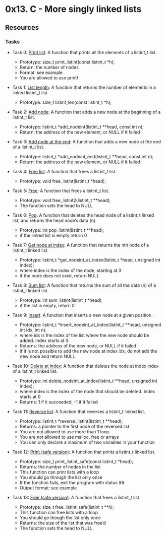 # 0x13. C - More singly linked lists
## Resources
### Tasks

+ Task 0: [Print list](https://github.com/Hiluhree/alx-low_level_programming/blob/master/0x13-more_singly_linked_lists/0-print_listint.c): A function that prints all the elements of a listint_t list.

	+ Prototype: size_t print_listint(const listint_t \*h);
	+ Return: the number of nodes
	+ Format: see example
	+ You are allowed to use printf
+ Task 1: [List length](https://github.com/Hiluhree/alx-low_level_programming/blob/master/0x13-more_singly_linked_lists/1-listint_len.c): A function that returns the number of elements in a linked listint_t list.

	+ Prototype: size_t listint_len(const listint_t \*h);
+ Task 2: [Add node](https://github.com/Hiluhree/alx-low_level_programming/blob/master/0x13-more_singly_linked_lists/2-add_nodeint.c): A function that adds a new node at the beginning of a listint_t list.

	+ Prototype: listint_t \*add_nodeint(listint_t \*\*head, const int n);
	+ Return: the address of the new element, or NULL if it failed
+ Task 3: [Add node at the end](https://github.com/Hiluhree/alx-low_level_programming/blob/master/0x13-more_singly_linked_lists/3-add_nodeint_end.c): A function that adds a new node at the end of a listint_t list.

	+ Prototype: listint_t \*add_nodeint_end(listint_t \*\*head, const int n);
	+ Return: the address of the new element, or NULL if it failed
+ Task 4: [Free list](https://github.com/Hiluhree/alx-low_level_programming/blob/master/0x13-more_singly_linked_lists/4-free_listint.c): A function that frees a listint_t list.

	+ Prototype: void free_listint(listint_t \*head);
+ Task 5: [Free](https://github.com/Hiluhree/alx-low_level_programming/blob/master/0x13-more_singly_linked_lists/5-free_listint2.c): A function that frees a listint_t list.

	+ Prototype: void free_listint2(listint_t \*\*head);
	+ The function sets the head to NULL
+ Task 6: [Pop](https://github.com/Hiluhree/alx-low_level_programming/blob/master/0x13-more_singly_linked_lists/6-pop_listint.c): A function that deletes the head node of a listint_t linked list, and returns the head node’s data (n).

	+ Prototype: int pop_listint(listint_t \*\*head);
	+ if the linked list is empty return 0
+ Task 7: [Get node at index](https://github.com/Hiluhree/alx-low_level_programming/blob/master/0x13-more_singly_linked_lists/7-get_nodeint.c): A function that returns the nth node of a listint_t linked list.

	+ Prototype: listint_t \*get_nodeint_at_index(listint_t \*head, unsigned int index);
	+ where index is the index of the node, starting at 0
	+ if the node does not exist, return NULL
+ Task 8: [Sum list](https://github.com/Hiluhree/alx-low_level_programming/blob/master/0x13-more_singly_linked_lists/8-sum_listint.c): A function that returns the sum of all the data (n) of a listint_t linked list.

	+ Prototype: int sum_listint(listint_t \*head);
	+ if the list is empty, return 0
+ Task 9: [Insert](https://github.com/Hiluhree/alx-low_level_programming/blob/master/0x13-more_singly_linked_lists/9-insert_nodeint.c): A function that inserts a new node at a given position.

	+ Prototype: listint_t \*insert_nodeint_at_index(listint_t \*\*head, unsigned int idx, int n);
	+ where idx is the index of the list where the new node should be added. Index starts at 0
	+ Returns: the address of the new node, or NULL if it failed
	+ if it is not possible to add the new node at index idx, do not add the new node and return NULL
+ Task 10: [Delete at index](https://github.com/Hiluhree/alx-low_level_programming/blob/master/0x13-more_singly_linked_lists/10-delete_nodeint.c): A function that deletes the node at index index of a listint_t linked list.

	+ Prototype: int delete_nodeint_at_index(listint_t \*\*head, unsigned int index);
	+ where index is the index of the node that should be deleted. Index starts at 0
	+ Returns: 1 if it succeeded, -1 if it failed
+ Task 11: [Reverse list](https://github.com/Hiluhree/alx-low_level_programming/blob/master/0x13-more_singly_linked_lists/100-reverse_listint.c): A function that reverses a listint_t linked list.

	+ Prototype: listint_t \*reverse_listint(listint_t \*\*head);
	+ Returns: a pointer to the first node of the reversed list
	+ You are not allowed to use more than 1 loop.
	+ You are not allowed to use malloc, free or arrays
	+ You can only declare a maximum of two variables in your function
+ Task 12: [Print (safe version)](https://github.com/Hiluhree/alx-low_level_programming/blob/master/0x13-more_singly_linked_lists/101-print_listint_safe.c): A function that prints a listint_t linked list.

	+ Prototype: size_t print_listint_safe(const listint_t \*head);
	+ Returns: the number of nodes in the list
	+ This function can print lists with a loop
	+ You should go through the list only once
	+ If the function fails, exit the program with status 98
	+ Output format: see example
+ Task 13: [Free (safe version)](): A function that frees a listint_t list.

	+ Prototype: size_t free_listint_safe(listint_t \*\*h);
	+ This function can free lists with a loop
	+ You should go though the list only once
	+ Returns: the size of the list that was free’d
	+ The function sets the head to NULL
